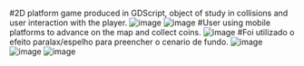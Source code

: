 #2D platform game produced in GDScript, object of study in collisions and user interaction with the player.
![image](https://github.com/WillianSeidel/platform2dtest/assets/126173353/badd4c44-ed96-42fd-b745-7434a11e95a5)
![image](https://github.com/WillianSeidel/platform2dtest/assets/126173353/d4af0c00-0c14-4904-a598-103fa92d434a)
#User using mobile platforms to advance on the map and collect coins.
![image](https://github.com/WillianSeidel/platform2dtest/assets/126173353/ab31f962-3d23-4d1d-9607-5d6c8413a258)
#Foi utilizado o efeito paralax/espelho para preencher o cenario de fundo.
![image](https://github.com/WillianSeidel/platform2dtest/assets/126173353/d2a96c4a-0aa5-42ef-a3c0-311b6d67b046)
![image](https://github.com/WillianSeidel/platform2dtest/assets/126173353/508633ba-80d8-40cd-84ad-d1f4da648433)
![image](https://github.com/WillianSeidel/platform2dtest/assets/126173353/9ec91f05-3dea-4d46-b141-9bf0712307ec)






